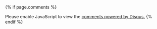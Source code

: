 {% if page.comments %}
	<div id="disqus_thread"></div>
	<script>
	var disqus_config = function () {
		this.page.url = "{{site.url}}{{page.url}}";  // Replace PAGE_URL with your page's canonical URL variable
		this.page.identifier = "{{page.url}}"; // Replace PAGE_IDENTIFIER with your page's unique identifier variable
	};
	(function() { // DON'T EDIT BELOW THIS LINE
		var d = document, s = d.createElement('script');
		s.src = 'https://strstr-io.disqus.com/embed.js';
		s.setAttribute('data-timestamp', +new Date());
		(d.head || d.body).appendChild(s);
		})();
	</script>
	<noscript>Please enable JavaScript to view the <a href="https://disqus.com/?ref_noscript">comments powered by Disqus.</a></noscript>
{% endif %}
